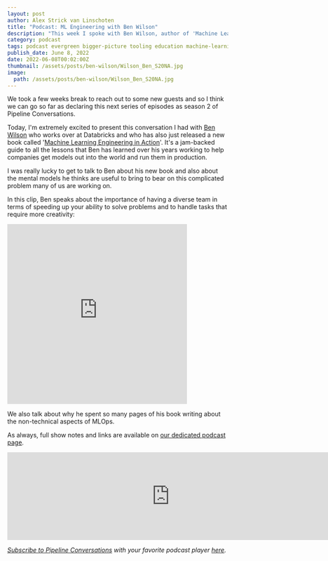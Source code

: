 ```yaml
---
layout: post
author: Alex Strick van Linschoten
title: "Podcast: ML Engineering with Ben Wilson"
description: "This week I spoke with Ben Wilson, author of 'Machine Learning Engineering in Action', a jam-backed guide to all the lessons that Ben has learned over his years working to help companies get models out into the world and run them in production."
category: podcast
tags: podcast evergreen bigger-picture tooling education machine-learning mlops
publish_date: June 8, 2022
date: 2022-06-08T00:02:00Z
thumbnail: /assets/posts/ben-wilson/Wilson_Ben_S20NA.jpg
image:
  path: /assets/posts/ben-wilson/Wilson_Ben_S20NA.jpg
---
```


We took a few weeks break to reach out to some new guests and so I think we can go so far as declaring this next series of episodes as season 2 of Pipeline Conversations.

Today, I'm extremely excited to present this conversation I had with [Ben Wilson](https://www.linkedin.com/in/benjamin-wilson-arch/) who works over at Databricks and who has also just released a new book called '[Machine Learning Engineering in Action](https://www.manning.com/books/machine-learning-engineering-in-action)'. It's a jam-backed guide to all the lessons that Ben has learned over his years working to help companies get models out into the world and run them in production.

I was really lucky to get to talk to Ben about his new book and also about the mental models he thinks are useful to bring to bear on this complicated problem many of us are working on.

In this clip, Ben speaks about the importance of having a diverse team in terms
of speeding up your ability to solve problems and to handle tasks that require
more creativity:

<iframe src="https://share.descript.com/embed/TPvR6waryy9" width="410" height="410" frameborder="0" allowfullscreen></iframe>

We also talk about why he spent so many pages of his book writing about the
non-technical aspects of MLOps.

As always, full show notes and links are available on
[our dedicated podcast page](https://podcast.zenml.io/).

<iframe src="https://player.fireside.fm/v2/vA-gqsEV+BMcbt5nT?theme=dark" width="740" height="200" frameborder="0" scrolling="no"></iframe>

<br>

_[Subscribe to Pipeline Conversations](https://podcast.zenml.io/subscribe) with_
_your favorite podcast player [here](https://podcast.zenml.io/subscribe)._
